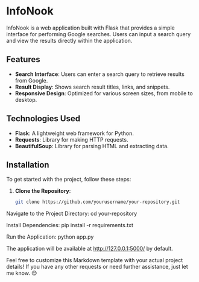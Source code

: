 # InfoNook

InfoNook is a web application built with Flask that provides a simple interface for performing Google searches. Users can input a search query and view the results directly within the application.

## Features

- **Search Interface**: Users can enter a search query to retrieve results from Google.
- **Result Display**: Shows search result titles, links, and snippets.
- **Responsive Design**: Optimized for various screen sizes, from mobile to desktop.

## Technologies Used

- **Flask**: A lightweight web framework for Python.
- **Requests**: Library for making HTTP requests.
- **BeautifulSoup**: Library for parsing HTML and extracting data.

## Installation

To get started with the project, follow these steps:

1. **Clone the Repository**:

   ```bash
   git clone https://github.com/yourusername/your-repository.git

Navigate to the Project Directory:
cd your-repository

Install Dependencies:
pip install -r requirements.txt

Run the Application:
python app.py

The application will be available at http://127.0.0.1:5000/ by default.


Feel free to customize this Markdown template with your actual project details! If you have any other requests or need further assistance, just let me know. 😊
